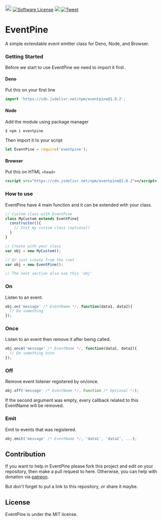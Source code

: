 <a href='https://patreon.com/stefansarya'><img src='https://img.shields.io/endpoint.svg?url=https%3A%2F%2Fshieldsio-patreon.herokuapp.com%2Fstefansarya%2Fpledges&style=for-the-badge' height='20'></a>
[![Software License](https://img.shields.io/badge/License-MIT-brightgreen.svg)](LICENSE)
[![](https://data.jsdelivr.com/v1/package/npm/eventpine/badge)](https://www.jsdelivr.com/package/npm/eventpine)
[![Tweet](https://img.shields.io/twitter/url/http/shields.io.svg?style=social)](https://twitter.com/intent/tweet?text=EventPine%20is%20a%20simple%20extendable%20event%20emitter%20class&url=https://github.com/ScarletsFiction/EventPine&via=github&hashtags=eventpine,browser,node,deno)

# EventPine
A simple extendable event emitter class for Deno, Node, and Browser.

### Getting Started
Before we start to use EventPine we need to import it first.

#### Deno
Put this on your first line
```js
import 'https://cdn.jsdelivr.net/npm/eventpine@1.0.2';
```

#### Node
Add the module using package manager
```sh
$ npm i eventpine
```

Then import it to your script
```js
let EventPine = require('eventpine');
```

#### Browser
Put this on HTML `<head>`
```xml
<script src="https://cdn.jsdelivr.net/npm/eventpine@1.0.2"></script>
```

### How to use
EventPine have 4 main function and it can be extended with your class.

```js
// Custom class with EventPine
class MyCustom extends EventPine{
  constructor(){
    // Init my custom class (optional)
  }
}

// Create with your class
var obj = new MyCustom();

// Or just create from the root
var obj = new EventPine();

// The next section also use this 'obj'
```

### On
Listen to an event.

```js
obj.on('message' /* EventName */, function(data1, data2){
  // Do something
});
```

### Once
Listen to an event then remove it after being called.

```js
obj.once('message' /* EventName */, function(data1, data2){
  // Do something once
});
```

### Off
Remove event listener registered by on/once.

```js
obj.off('message' /* EventName */, Function /* Optional */);
```

If the second argument was empty, every callback related to this EventName will be removed.

### Emit
Emit to events that was registered.

```js
obj.emit('message' /* EventName */, 'data1', 'data2', ...);
```

## Contribution
If you want to help in EventPine please fork this project and edit on your repository, then make a pull request to here. Otherwise, you can help with donation via [patreon](https://www.patreon.com/stefansarya).

But don't forget to put a link to this repository, or share it maybe.

## License
EventPine is under the MIT license.